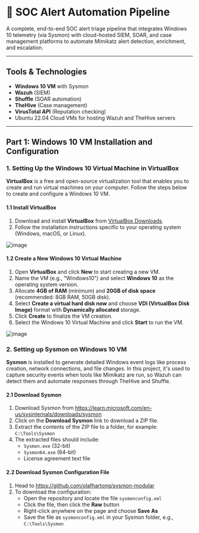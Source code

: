 # 🚨 SOC Alert Automation Pipeline

A complete, end-to-end SOC alert triage pipeline that integrates Windows 10 telemetry (via Sysmon) with cloud-hosted SIEM, SOAR, and case management platforms to automate Mimikatz alert detection, enrichment, and escalation.

---

## Tools & Technologies

- **Windows 10 VM** with Sysmon
- **Wazuh** (SIEM)
- **Shuffle** (SOAR automation)
- **TheHive** (Case management)
- **VirusTotal API** (Reputation checking)
- Ubuntu 22.04 Cloud VMs for hosting Wazuh and TheHive servers

---

## Part 1: Windows 10 VM Installation and Configuration

### 1. Setting Up the Windows 10 Virtual Machine in VirtualBox

**VirtualBox** is a free and open-source virtualization tool that enables you to create and run virtual machines on your computer. Follow the steps below to create and configure a Windows 10 VM.

#### 1.1 Install VirtualBox
1. Download and install **VirtualBox** from [VirtualBox Downloads](https://www.virtualbox.org/wiki/Downloads).
2. Follow the installation instructions specific to your operating system (Windows, macOS, or Linux).
   
![image](https://github.com/user-attachments/assets/2d9c2ff8-adab-4eb7-892b-7e5dea98cf99)

#### 1.2 Create a New Windows 10 Virtual Machine
1. Open **VirtualBox** and click **New** to start creating a new VM.
2. Name the VM (e.g., "Windows10") and select **Windows 10** as the operating system version.
3. Allocate **4GB of RAM** (minimum) and **20GB of disk space** (recommended: 8GB RAM, 50GB disk).
4. Select **Create a virtual hard disk now** and choose **VDI (VirtualBox Disk Image)** format with **Dynamically allocated** storage.
5. Click **Create** to finalize the VM creation.
6. Select the Windows 10 Virtual Machine and click **Start** to run the VM.

![image](https://github.com/user-attachments/assets/506d1411-27de-4d89-bfc7-c055f131641e)

### 2. Setting up Sysmon on Windows 10 VM 

**Sysmon** is installed to generate detailed Windows event logs like process creation, network connections, and file changes. In this project, it's used to capture security events when tools like Mimikatz are run, so Wazuh can detect them and automate responses through TheHive and Shuffle.

#### 2.1 Download Sysmon

1. Download Sysmon from https://learn.microsoft.com/en-us/sysinternals/downloads/sysmon
2. Click on the **Download Sysmon** link to download a ZIP file.
3. Extract the contents of the ZIP file to a folder, for example: `C:\Tools\Sysmon`
4. The extracted files should include:
     - `Sysmon.exe` (32-bit)
     - `Sysmon64.exe` (64-bit)
     - License agreement text file

#### 2.2 Download Sysmon Configuration File

1. Head to https://github.com/olafhartong/sysmon-modular
2. To download the configuration:
     - Open the repository and locate the file `sysmonconfig.xml`
     - Click the file, then click the **Raw** button
     - Right-click anywhere on the page and choose **Save As**
     - Save the file as `sysmonconfig.xml` in your Sysmon folder, e.g., `C:\Tools\Sysmon`



